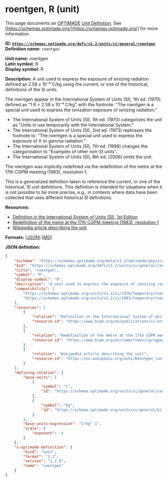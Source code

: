 # roentgen, R (unit)

This page documents an [OPTIMADE](https://www.optimade.org/) [Unit Definition](https://schemas.optimade.org/#definitions). See [https://schemas.optimade.org/](https://schemas.optimade.org/) for more information.

**ID: [`https://schemas.optimade.org/defs/v1.2/units/si/general/roentgen`](https://schemas.optimade.org/defs/v1.2/units/si/general/roentgen.md)**  
**Definition name:** `roentgen`

**Unit name:** roentgen  
**Latin symbol:** R  
**Display symbol:** R  
  
**Description:** A unit used to express the exposure of ionizing radiation defined as 2.58 x 10⁻⁴ C/kg using the current, or one of the historical, definitions of the SI units.

The roentgen appear in the International System of Units (SI), 1th ed. (1970) defined as "1 R = 2.58 x 10⁻⁴ C/kg" with the footnote: "The roentgen is a special unit used to express the ionization exposure of ionizing radiation."

- The International System of Units (SI), 1th ed. (1970) categorizes the unit as "Units in use temporarily with the International System."
- The International System of Units (SI), 2nd ed. (1973) rephrases the footnote to: "The roentgen is a special unit used to express the exposure of X or gamma radiation."
- The International System of Units (SI), 7th ed. (1998) changes the categorization to "Examples of other non-SI units".
- The International System of Units (SI), 8th ed. (2006) omits the unit.

The roentgen was implicitly redefined via the redefinition of the metre at the 17th CGPM meeting (1983), resolution 1.

This is a generalized definition taken to reference the current, or one of the historical, SI unit definitions.
This definition is intended for situations when it is not possible to be more precise, e.g., in contexts where data have been collected that uses different historical SI definitions.

**Resources:**

- [Definition in the International System of Units (SI), 1st Edition](https://www.bipm.org/en/publications/si-brochure)
- [Redefinition of the metre at the 17th CGPM meeting (1983), resolution 1](https://www.bipm.org/en/committees/cg/cgpm/17-1983/resolution-1)
- [Wikipedia article describing the unit](https://en.wikipedia.org/wiki/Roentgen_(unit))


**Formats:** [[JSON](roentgen.json)] [[MD](roentgen.md)]

**JSON definition:**

``` json
{
    "$schema": "https://schemas.optimade.org/meta/v1.2/optimade/physical_unit_definition.md",
    "$id": "https://schemas.optimade.org/defs/v1.2/units/si/general/roentgen",
    "title": "roentgen",
    "symbol": "R",
    "display-symbol": "R",
    "description": "A unit used to express the exposure of ionizing radiation defined as 2.58 x 10\u207b\u2074 C/kg using the current, or one of the historical, definitions of the SI units.\n\nThe roentgen appear in the International System of Units (SI), 1th ed. (1970) defined as \"1 R = 2.58 x 10\u207b\u2074 C/kg\" with the footnote: \"The roentgen is a special unit used to express the ionization exposure of ionizing radiation.\"\n\n- The International System of Units (SI), 1th ed. (1970) categorizes the unit as \"Units in use temporarily with the International System.\"\n- The International System of Units (SI), 2nd ed. (1973) rephrases the footnote to: \"The roentgen is a special unit used to express the exposure of X or gamma radiation.\"\n- The International System of Units (SI), 7th ed. (1998) changes the categorization to \"Examples of other non-SI units\".\n- The International System of Units (SI), 8th ed. (2006) omits the unit.\n\nThe roentgen was implicitly redefined via the redefinition of the metre at the 17th CGPM meeting (1983), resolution 1.\n\nThis is a generalized definition taken to reference the current, or one of the historical, SI unit definitions.\nThis definition is intended for situations when it is not possible to be more precise, e.g., in contexts where data have been collected that uses different historical SI definitions.",
    "compatibility": [
        "https://schemas.optimade.org/units/v1.2/si/1970/temporary/roentgen",
        "https://schemas.optimade.org/units/v1.2/si/1983/temporary/roentgen"
    ],
    "resources": [
        {
            "relation": "Definition in the International System of Units (SI), 1st Edition",
            "resource-id": "https://www.bipm.org/en/publications/si-brochure"
        },
        {
            "relation": "Redefinition of the metre at the 17th CGPM meeting (1983), resolution 1",
            "resource-id": "https://www.bipm.org/en/committees/cg/cgpm/17-1983/resolution-1"
        },
        {
            "relation": "Wikipedia article describing the unit",
            "resource-id": "https://en.wikipedia.org/wiki/Roentgen_(unit)"
        }
    ],
    "defining-relation": {
        "base-units": [
            {
                "symbol": "C",
                "id": "https://schema.optimade.org/units/si/general/coulomb"
            },
            {
                "symbol": "kg",
                "id": "https://schema.optimade.org/units/si/general/kilogram"
            }
        ],
        "base-units-expression": "C*kg^-1",
        "scale": {
            "exponent": -4
        }
    },
    "x-optimade-definition": {
        "kind": "unit",
        "format": "1.2",
        "version": "1.2.0",
        "name": "roentgen"
    }
}
```